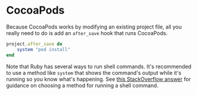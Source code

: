 # CocoaPods
Because CocoaPods works by modifying an existing project file, all you really need to do is add an `after_save` hook that runs CocoaPods.

```ruby
project.after_save do
    system "pod install"
end
```

Note that Ruby has several ways to run shell commands. It's recommended to use a method like `system` that shows the command's output while it's running so you know what's happening. See [this StackOverflow answer](https://stackoverflow.com/a/37329716/2855742) for guidance on choosing a method for running a shell command.
